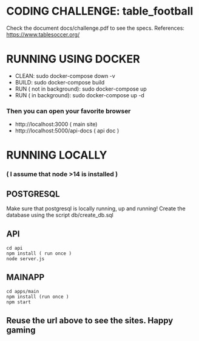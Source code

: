 # CODING CHALLENGE: table_football

Check the document docs/challenge.pdf to see the specs.
References: https://www.tablesoccer.org/

# RUNNING USING DOCKER
* CLEAN: sudo docker-compose down -v
* BUILD: sudo docker-compose build
* RUN ( not in  background): sudo docker-compose up
* RUN ( in  background): sudo docker-compose up -d

### Then you can open your favorite browser
* http://localhost:3000 ( main site)
* http://localhost:5000/api-docs ( api doc )

# RUNNING LOCALLY
### ( I assume that node >14 is installed )

## POSTGRESQL
Make sure that postgresql is locally running, up and running! Create the database using the script db/create_db.sql 

## API
```
cd api
npm install ( run once )
node server.js
```

## MAINAPP
```
cd apps/main
npm install (run once )
npm start
```

## Reuse the url above to see the sites. Happy gaming
